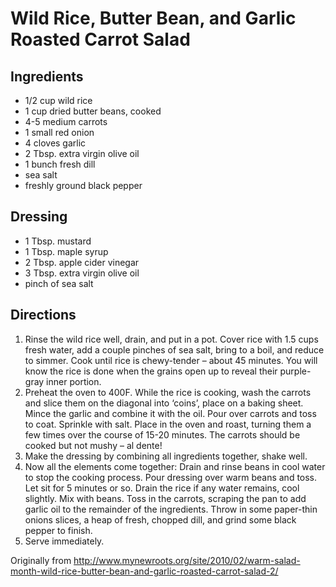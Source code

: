 Wild Rice, Butter Bean, and Garlic Roasted Carrot Salad
=========

Ingredients
----------
 * 1/2 cup wild rice
 * 1 cup dried butter beans, cooked
 * 4-5 medium carrots
 * 1 small red onion
 * 4 cloves garlic
 * 2 Tbsp. extra virgin olive oil
 * 1 bunch fresh dill
 * sea salt
 * freshly ground black pepper

Dressing
----------
 * 1 Tbsp. mustard
 * 1 Tbsp. maple syrup
 * 2 Tbsp. apple cider vinegar
 * 3 Tbsp. extra virgin olive oil
 * pinch of sea salt

Directions
----------
 1. Rinse the wild rice well, drain, and put in a pot. Cover rice with 1.5 cups fresh water, add a couple pinches of sea salt, bring to a boil, and reduce to simmer. Cook until rice is chewy-tender – about 45 minutes. You will know the rice is done when the grains open up to reveal their purple-gray inner portion.
 2. Preheat the oven to 400F. While the rice is cooking, wash the carrots and slice them on the diagonal into ‘coins’, place on a baking sheet. Mince the garlic and combine it with the oil. Pour over carrots and toss to coat. Sprinkle with salt. Place in the oven and roast, turning them a few times over the course of 15-20 minutes. The carrots should be cooked but not mushy – al dente!
 3. Make the dressing by combining all ingredients together, shake well.
 4. Now all the elements come together: Drain and rinse beans in cool water to stop the cooking process. Pour dressing over warm beans and toss. Let sit for 5 minutes or so. Drain the rice if any water remains, cool slightly. Mix with beans. Toss in the carrots, scraping the pan to add garlic oil to the remainder of the ingredients. Throw in some paper-thin onions slices, a heap of fresh, chopped dill, and grind some black pepper to finish.
 5. Serve immediately.

Originally from
  http://www.mynewroots.org/site/2010/02/warm-salad-month-wild-rice-butter-bean-and-garlic-roasted-carrot-salad-2/
